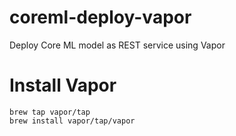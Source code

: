 
# coreml-deploy-vapor
Deploy Core ML model as REST service using Vapor

# Install Vapor
```
brew tap vapor/tap
brew install vapor/tap/vapor
```
